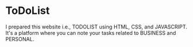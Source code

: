 # ToDoList
I prepared this website i.e., TODOLIST using HTML, CSS, and JAVASCRIPT. 
It's a platform where you can note your tasks related to BUSINESS and PERSONAL.
